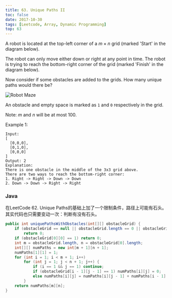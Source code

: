```yaml
---
title: 63. Unique Paths II
toc: false
date: 2017-10-30
tags: [Leetcode, Array, Dynamic Programming]
top: 63
---
```


A robot is located at the top-left corner of a $m \times n$ grid (marked 'Start' in the diagram below).

The robot can only move either down or right at any point in time. The robot is trying to reach the bottom-right corner of the grid (marked 'Finish' in the diagram below).

Now consider if some obstacles are added to the grids. How many unique paths would there be?


![Robot Maze](http://or9a8nskt.bkt.clouddn.com/LeetCode62.png?imageslim)

An obstacle and empty space is marked as `1` and `0` respectively in the grid.

Note: $m$ and $n$ will be at most 100.

Example 1:

```
Input:
[
  [0,0,0],
  [0,1,0],
  [0,0,0]
]
Output: 2
Explanation:
There is one obstacle in the middle of the 3x3 grid above.
There are two ways to reach the bottom-right corner:
1. Right -> Right -> Down -> Down
2. Down -> Down -> Right -> Right
```


### Java

在LeetCode 62. Unique Paths的基础上加了一个限制条件，路径上可能有石头。其实代码也只需要变动一次：判断有没有石头。

```Java
public int uniquePathsWithObstacles(int[][] obstacleGrid) {
    if (obstacleGrid == null || obstacleGrid.length == 0 || obstacleGrid[0].length == 0) 
        return 0;
    if (obstacleGrid[0][0] == 1) return 0;
    int m = obstacleGrid.length, n = obstacleGrid[0].length;
    int[][] numPaths = new int[m + 1][n + 1];
    numPaths[1][1] = 1;
    for (int i = 1; i < m + 1; i++)
        for (int j = 1; j < n + 1; j++) {
            if (i == 1 && j == 1) continue;
            if (obstacleGrid[i - 1][j - 1] == 1) numPaths[i][j] = 0;
            else numPaths[i][j] = numPaths[i][j - 1] + numPaths[i - 1][j];
        }
    return numPaths[m][n];
}
```